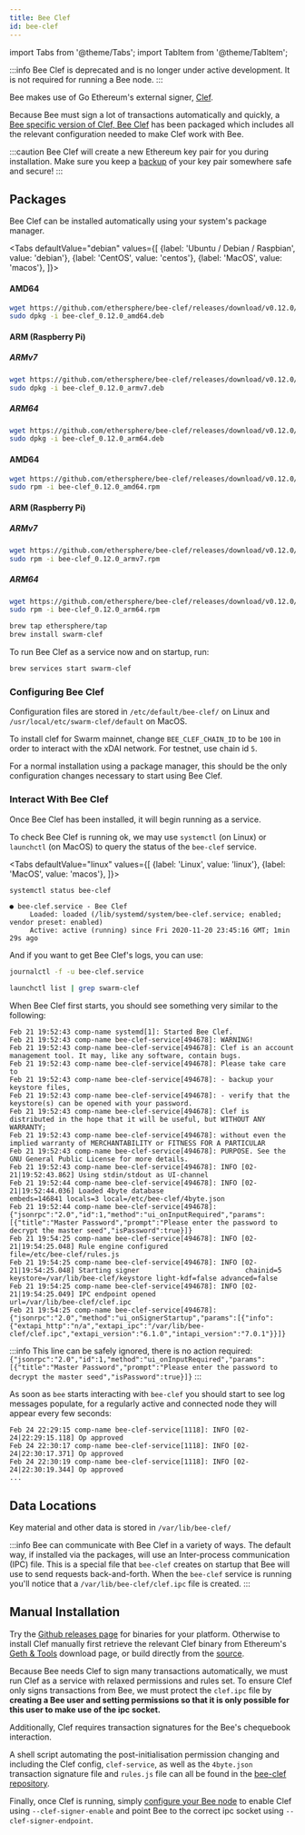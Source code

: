 ```yaml
---
title: Bee Clef
id: bee-clef
---
```


import Tabs from '@theme/Tabs';
import TabItem from '@theme/TabItem';

:::info
Bee Clef is deprecated and is no longer under active development. It is not required for running a Bee node.
:::

Bee makes use of Go Ethereum's external signer, [Clef](https://geth.ethereum.org/docs/tools/clef/introduction).

Because Bee must sign a lot of transactions automatically and quickly, a [Bee specific version of Clef, Bee Clef](https://github.com/ethersphere/bee-clef) has been packaged which includes all the relevant configuration needed to make Clef work with Bee.

:::caution
Bee Clef will create a new Ethereum key pair for you during installation. Make sure you keep a [backup](/docs/bee/working-with-bee/backups) of your key pair somewhere safe and secure!
:::

## Packages

Bee Clef can be installed automatically using your system's package manager.

<Tabs
defaultValue="debian"
values={[
{label: 'Ubuntu / Debian / Raspbian', value: 'debian'},
{label: 'CentOS', value: 'centos'},
{label: 'MacOS', value: 'macos'},
]}>
<TabItem value="debian">

#### AMD64

```bash
wget https://github.com/ethersphere/bee-clef/releases/download/v0.12.0/bee-clef_0.12.0_amd64.deb
sudo dpkg -i bee-clef_0.12.0_amd64.deb
```

#### ARM (Raspberry Pi)

##### ARMv7

```bash
wget https://github.com/ethersphere/bee-clef/releases/download/v0.12.0/bee-clef_0.12.0_armv7.deb
sudo dpkg -i bee-clef_0.12.0_armv7.deb
```

##### ARM64

```bash
wget https://github.com/ethersphere/bee-clef/releases/download/v0.12.0/bee-clef_0.12.0_arm64.deb
sudo dpkg -i bee-clef_0.12.0_arm64.deb
```

</TabItem>
<TabItem value="centos">

#### AMD64

```bash
wget https://github.com/ethersphere/bee-clef/releases/download/v0.12.0/bee-clef_0.12.0_amd64.rpm
sudo rpm -i bee-clef_0.12.0_amd64.rpm
```

#### ARM (Raspberry Pi)

##### ARMv7

```bash
wget https://github.com/ethersphere/bee-clef/releases/download/v0.12.0/bee-clef_0.12.0_armv7.rpm
sudo rpm -i bee-clef_0.12.0_armv7.rpm
```

##### ARM64

```bash
wget https://github.com/ethersphere/bee-clef/releases/download/v0.12.0/bee-clef_0.12.0_arm64.rpm
sudo rpm -i bee-clef_0.12.0_arm64.rpm
```

</TabItem>
<TabItem value="macos">

```bash
brew tap ethersphere/tap
brew install swarm-clef
```

To run Bee Clef as a service now and on startup, run:

```bash
brew services start swarm-clef
```

</TabItem>
</Tabs>

### Configuring Bee Clef

Configuration files are stored in `/etc/default/bee-clef/` on Linux and `/usr/local/etc/swarm-clef/default` on MacOS.

To install clef for Swarm mainnet, change `BEE_CLEF_CHAIN_ID` to be `100` in order to interact with the xDAI network. For testnet, use chain id `5`.

For a normal installation using a package manager, this should be the only configuration changes necessary to start using Bee Clef.

### Interact With Bee Clef

Once Bee Clef has been installed, it will begin running as a service.

To check Bee Clef is running ok, we may use `systemctl` (on Linux) or `launchctl` (on MacOS) to query the status of the `bee-clef` service.

<Tabs
defaultValue="linux"
values={[
{label: 'Linux', value: 'linux'},
{label: 'MacOS', value: 'macos'},
]}>
<TabItem value="linux">

```bash
systemctl status bee-clef
```

```
● bee-clef.service - Bee Clef
     Loaded: loaded (/lib/systemd/system/bee-clef.service; enabled; vendor preset: enabled)
     Active: active (running) since Fri 2020-11-20 23:45:16 GMT; 1min 29s ago
```

And if you want to get Bee Clef's logs, you can use:

```bash
journalctl -f -u bee-clef.service
```

</TabItem>
  <TabItem value="macos">

```bash
launchctl list | grep swarm-clef
```

  </TabItem>
</Tabs>

When Bee Clef first starts, you should see something very similar to the following:

```log
Feb 21 19:52:43 comp-name systemd[1]: Started Bee Clef.
Feb 21 19:52:43 comp-name bee-clef-service[494678]: WARNING!
Feb 21 19:52:43 comp-name bee-clef-service[494678]: Clef is an account management tool. It may, like any software, contain bugs.
Feb 21 19:52:43 comp-name bee-clef-service[494678]: Please take care to
Feb 21 19:52:43 comp-name bee-clef-service[494678]: - backup your keystore files,
Feb 21 19:52:43 comp-name bee-clef-service[494678]: - verify that the keystore(s) can be opened with your password.
Feb 21 19:52:43 comp-name bee-clef-service[494678]: Clef is distributed in the hope that it will be useful, but WITHOUT ANY WARRANTY;
Feb 21 19:52:43 comp-name bee-clef-service[494678]: without even the implied warranty of MERCHANTABILITY or FITNESS FOR A PARTICULAR
Feb 21 19:52:43 comp-name bee-clef-service[494678]: PURPOSE. See the GNU General Public License for more details.
Feb 21 19:52:43 comp-name bee-clef-service[494678]: INFO [02-21|19:52:43.862] Using stdin/stdout as UI-channel
Feb 21 19:52:44 comp-name bee-clef-service[494678]: INFO [02-21|19:52:44.036] Loaded 4byte database                    embeds=146841 locals=3 local=/etc/bee-clef/4byte.json
Feb 21 19:52:44 comp-name bee-clef-service[494678]: {"jsonrpc":"2.0","id":1,"method":"ui_onInputRequired","params":[{"title":"Master Password","prompt":"Please enter the password to decrypt the master seed","isPassword":true}]}
Feb 21 19:54:25 comp-name bee-clef-service[494678]: INFO [02-21|19:54:25.048] Rule engine configured                   file=/etc/bee-clef/rules.js
Feb 21 19:54:25 comp-name bee-clef-service[494678]: INFO [02-21|19:54:25.048] Starting signer                          chainid=5 keystore=/var/lib/bee-clef/keystore light-kdf=false advanced=false
Feb 21 19:54:25 comp-name bee-clef-service[494678]: INFO [02-21|19:54:25.049] IPC endpoint opened                      url=/var/lib/bee-clef/clef.ipc
Feb 21 19:54:25 comp-name bee-clef-service[494678]: {"jsonrpc":"2.0","method":"ui_onSignerStartup","params":[{"info":{"extapi_http":"n/a","extapi_ipc":"/var/lib/bee-clef/clef.ipc","extapi_version":"6.1.0","intapi_version":"7.0.1"}}]}
```

:::info
This line can be safely ignored, there is no action required: `{"jsonrpc":"2.0","id":1,"method":"ui_onInputRequired","params":[{"title":"Master Password","prompt":"Please enter the password to decrypt the master seed","isPassword":true}]}`
:::

As soon as `bee` starts interacting with `bee-clef` you should start to see log messages populate, for a regularly active and connected node they will appear every few seconds:

```
Feb 24 22:29:15 comp-name bee-clef-service[1118]: INFO [02-24|22:29:15.118] Op approved
Feb 24 22:30:17 comp-name bee-clef-service[1118]: INFO [02-24|22:30:17.371] Op approved
Feb 24 22:30:19 comp-name bee-clef-service[1118]: INFO [02-24|22:30:19.344] Op approved
...
```

## Data Locations

Key material and other data is stored in `/var/lib/bee-clef/`

:::info
Bee can communicate with Bee Clef in a variety of ways. The default way, if installed via the packages, will use an Inter-process communication (IPC) file. This is a special file that `bee-clef` creates on startup that Bee will use to send requests back-and-forth. When the `bee-clef` service is running you'll notice that a `/var/lib/bee-clef/clef.ipc` file is created.
:::

## Manual Installation

Try the [Github releases page](https://github.com/ethersphere/bee-clef/releases) for binaries for your platform. Otherwise to install Clef manually first retrieve the relevant Clef binary from Ethereum's [Geth & Tools](https://geth.ethereum.org/downloads/) download page, or build directly from the [source](https://github.com/ethereum/go-ethereum/wiki/Building-Ethereum).

Because Bee needs Clef to sign many transactions automatically, we must run Clef as a service with relaxed permissions and rules set. To ensure Clef only signs transactions from Bee, we must protect the `clef.ipc` file by **creating a Bee user and setting permissions so that it is only possible for this user to make use of the ipc socket.**

Additionally, Clef requires transaction signatures for the Bee's chequebook interaction.

A shell script automating the post-initialisation permission changing and including the Clef config, `clef-service`, as well as the `4byte.json` transaction signature file and `rules.js` file can all be found in the [bee-clef repository](https://github.com/ethersphere/bee-clef/tree/master/packaging).

Finally, once Clef is running, simply [configure your Bee node](/docs/bee/working-with-bee/configuration) to enable Clef using `--clef-signer-enable` and point Bee to the correct ipc socket using `--clef-signer-endpoint`.
